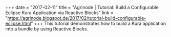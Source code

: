 +++
date = "2017-02-11"
title = "Agrinode | Tutorial: Build a Configurable Eclipse Kura Application via Reactive Blocks"
link = "https://agrinode.blogspot.de/2017/02/tutorial-build-configurable-eclipse.html"
+++
This tutorial demonstrates how to build a Kura application into a bundle by using Reactive Blocks.